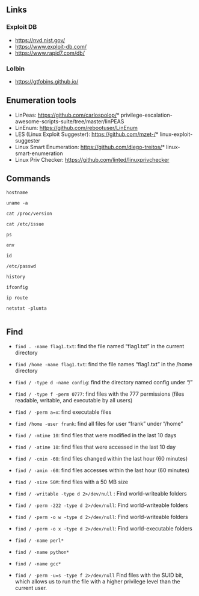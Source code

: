 
## Links

### Exploit DB
* https://nvd.nist.gov/
* https://www.exploit-db.com/
* https://www.rapid7.com/db/

### Lolbin 
* https://gtfobins.github.io/


## Enumeration tools
* LinPeas: https://github.com/carlospolop/* privilege-escalation-awesome-scripts-suite/tree/master/linPEAS
* LinEnum: https://github.com/rebootuser/LinEnum
* LES (Linux Exploit Suggester): https://github.com/mzet-/* linux-exploit-suggester
* Linux Smart Enumeration: https://github.com/diego-treitos/* linux-smart-enumeration
* Linux Priv Checker: https://github.com/linted/linuxprivchecker 



## Commands

```
hostname

uname -a

cat /proc/version

cat /etc/issue

ps

env

id

/etc/passwd

history

ifconfig

ip route

netstat -plunta


```

## Find

* ``find . -name flag1.txt``: find the file named “flag1.txt” in the current directory
* ``find /home -name flag1.txt``: find the file names “flag1.txt” in the /home directory
* ``find / -type d -name config``: find the directory named config under “/”
* ``find / -type f -perm 0777``: find files with the 777 permissions (files readable, writable, and executable by all users)
* ``find / -perm a=x``: find executable files
* ``find /home -user frank``: find all files for user “frank” under “/home”
* ``find / -mtime 10``: find files that were modified in the last 10 days
* ``find / -atime 10``: find files that were accessed in the last 10 day
* ``find / -cmin -60``: find files changed within the last hour (60 minutes)
* ``find / -amin -60``: find files accesses within the last hour (60 minutes)
* ``find / -size 50M``: find files with a 50 MB size

* ``find / -writable -type d 2>/dev/null`` : Find world-writeable folders
* ``find / -perm -222 -type d 2>/dev/null``: Find world-writeable folders
* ``find / -perm -o w -type d 2>/dev/null``: Find world-writeable folders
* ``find / -perm -o x -type d 2>/dev/null``:  Find world-executable folders
* ``find / -name perl*``
* ``find / -name python*``
* ``find / -name gcc*``
* ``find / -perm -u=s -type f 2>/dev/null`` Find files with the SUID bit, which allows us to run the file with a higher privilege level than the current user. 
